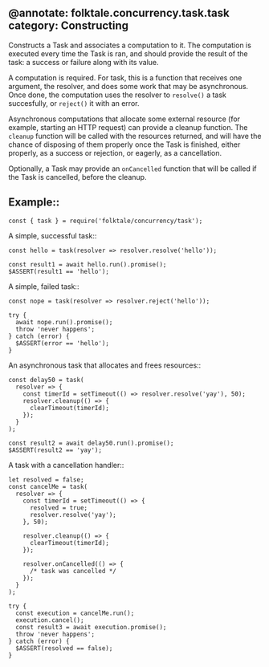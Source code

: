 @annotate: folktale.concurrency.task.task
category: Constructing
---

Constructs a Task and associates a computation to it. The computation is executed every time the Task is ran, and should provide the result of the task: a success or failure along with its value.

A computation is required. For task, this is a function that receives one argument, the resolver, and does some work that may be asynchronous. Once done, the computation uses the resolver to `resolve()` a task succesfully, or `reject()` it with an error.

Asynchronous computations that allocate some external resource (for example, starting an HTTP request) can provide a cleanup function. The `cleanup` function will be called with the resources returned, and will have the chance of disposing of them properly once the Task is finished, either properly, as a success or rejection, or eagerly, as a cancellation.

Optionally, a Task may provide an `onCancelled` function that will be called if the Task is cancelled, before the cleanup.


## Example::

    const { task } = require('folktale/concurrency/task');
    
A simple, successful task::

    const hello = task(resolver => resolver.resolve('hello'));
    
    const result1 = await hello.run().promise();
    $ASSERT(result1 == 'hello');
    
A simple, failed task::

    const nope = task(resolver => resolver.reject('hello'));
    
    try {
      await nope.run().promise();
      throw 'never happens';
    } catch (error) {
      $ASSERT(error == 'hello');
    }
    
An asynchronous task that allocates and frees resources::

    const delay50 = task(
      resolver => {
        const timerId = setTimeout(() => resolver.resolve('yay'), 50);
        resolver.cleanup(() => {
          clearTimeout(timerId);
        });
      }
    );
    
    const result2 = await delay50.run().promise();
    $ASSERT(result2 == 'yay');
    
A task with a cancellation handler::

    let resolved = false;
    const cancelMe = task(
      resolver => {
        const timerId = setTimeout(() => {
          resolved = true;
          resolver.resolve('yay');
        }, 50);

        resolver.cleanup(() => {
          clearTimeout(timerId);
        });

        resolver.onCancelled(() => {
          /* task was cancelled */
        });
      }
    );
    
    try {
      const execution = cancelMe.run();
      execution.cancel();
      const result3 = await execution.promise();
      throw 'never happens';
    } catch (error) {
      $ASSERT(resolved == false);
    }

